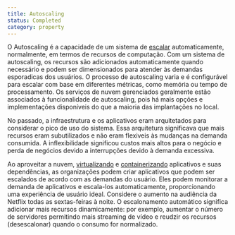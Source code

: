 ```yaml
---
title: Autoscaling
status: Completed
category: property
---
```


O Autoscaling é a capacidade de um sistema de [escalar](/escalabilidade/) automaticamente, normalmente, em termos de recursos de computação. Com um sistema de autoscaling, os recursos são adicionados automaticamente quando necessário e podem ser dimensionados para atender às demandas esporadicas dos usuários. O processo de autoscaling varia e é configurável para escalar com base em diferentes métricas, como memória ou tempo de processamento. Os serviços de nuvem gerenciados geralmente estão associados à funcionalidade de autoscaling, pois há mais opções e implementações disponíveis do que a maioria das implantações no local.

No passado, a infraestrutura e os aplicativos eram arquitetados para considerar o pico de uso do sistema. Essa arquitetura significava que mais recursos eram subutilizados e não eram flexiveis às mudanças na demanda consumida. A inflexibilidade significou custos mais altos para o negócio e perda de negócios devido a interrupções devido à demanda excessiva.

Ao aproveitar a nuvem, [virtualizando](/virtualização/) e [containerizando](/containerização/) aplicativos e suas dependências, as organizações podem criar aplicativos que podem ser escalados de acordo com as demandas do usuário. Eles podem monitorar a demanda de aplicativos e escala-los automaticamente, proporcionando uma experiência de usuário ideal. Considere o aumento na audiência da Netflix todas as sextas-feiras à noite. O escalonamento automático significa adicionar mais recursos dinamicamente: por exemplo, aumentar o número de servidores permitindo mais streaming de vídeo e reudzir os recursos (desescalonar) quando o consumo for normalizado.

